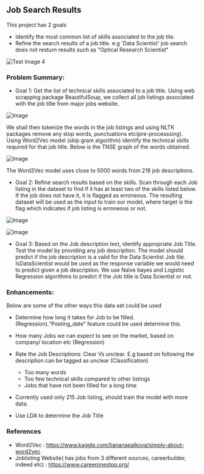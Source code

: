 ## Job Search Results

This project has 2 goals
  * Identify the most common list of skills associated to the job tile. 
  * Refine the search results of a job title. e.g 'Data Scientist' job search does not resturn results such as "Optical Research   Scientist"
  
  ![Test Image 4](https://github.com/anunav83/JobSkillSearch--NLP/tree/master/Images/JobSearchResults.png)


### Problem Summary:

* Goal 1: Get the list of technical skills associated to a job title.
Using web scrapping package BeautifulSoup, we collect all job listings associated with the job title from major jobs website.

![Image](https://github.com/anunav83/JobSkillSearch--NLP/tree/master/Images/)


We shall then tokenize the words in the job listings and using NLTK packages remove any stop words, punctuations etc(pre-processsing). Using Word2Vec model (skip gram algorithm) identify the technical skills required for that job title. Below is the TNSE graph of the words obtained. 

![Image](https://github.com/anunav83/JobSkillSearch--NLP/tree/master/Images/)

The Word2Vec model uses close to 5000 words from 218 job descriptions. 


* Goal 2: Refine search results based on the skills.
Scan through each Job listing in the dataset to find if it has at least two of the skills listed below. If the job does not have it, it is flagged as erroneous. The resulting dataset will be used as the input to train our model, where target is the flag which indicates if job listing is erroneous or not.

![Image](https://github.com/anunav83/JobSkillSearch--NLP/tree/master/Images/)


![Image](https://github.com/anunav83/JobSkillSearch--NLP/tree/master/Images/)


* Goal 3: Based on the Job description text, identify appropriate Job Title.
Test the model by providing any job description. The model should predict if the job description is a valid for the Data Scientist Job tile.  IsDataScientist would be used as the response variable we would need to predict given a job description. We use Naïve bayes and Logistic Regression algorithms to predict if the Job title is Data Scientist or not. 

### Enhancements:
Below are some of the other ways this data set could be used

* Determine how long it takes for Job to be filled.(Regression).“Posting_date” feature could be used determine this.
  
* How many Jobs we can expect to see on the market, based on company/ location etc (Regression)

* Rate the Job Descriptions: Clear Vs unclear. E.g based on following the description can be tagged as unclear (Classification)
  * Too many words
  * Too few technical skills compared to other listings 
  * Jobs that have not been filled for a long time 
  
* Currently used only 215 Job listing, should train the model with more data.

* Use LDA to determine the Job Title

### References

* Word2Vec : https://www.kaggle.com/liananapalkova/simply-about-word2vec
* Joblisting Website( has jobs from 3 different sources, careerbuilder, indeed etc) : https://www.careeronestop.org/

